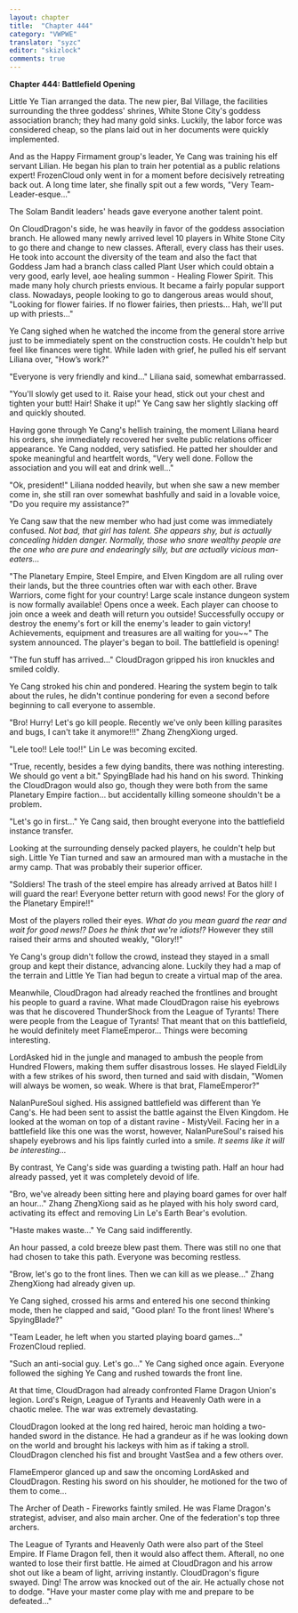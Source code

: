 ```yaml
---
layout: chapter
title:  "Chapter 444"
category: "VWPWE"
translator: "syzc"
editor: "skizlock"
comments: true
---
```


**Chapter 444: Battlefield Opening**

Little Ye Tian arranged the data. The new pier, Bal Village, the facilities surrounding the three goddess' shrines, White Stone City's goddess association branch; they had many gold sinks. Luckily, the labor force was considered cheap, so the plans laid out in her documents were quickly implemented.

And as the Happy Firmament group's leader, Ye Cang was training his elf servant Lilian. He began his plan to train her potential as a public relations expert! FrozenCloud only went in for a moment before decisively retreating back out. A long time later, she finally spit out a few words, "Very Team-Leader-esque..."

The Solam Bandit leaders' heads gave everyone another talent point.

On CloudDragon's side, he was heavily in favor of the goddess association branch. He allowed many newly arrived level 10 players in White Stone City to go there and change to new classes. Afterall, every class has their uses. He took into account the diversity of the team and also the fact that Goddess Jam had a branch class called Plant User which could obtain a very good, early level, aoe healing summon - Healing Flower Spirit. This made many holy church priests envious. It became a fairly popular support class. Nowadays, people looking to go to dangerous areas would shout, "Looking for flower fairies. If no flower fairies, then priests... Hah, we'll put up with priests..."

Ye Cang sighed when he watched the income from the general store arrive just to be immediately spent on the construction costs. He couldn't help but feel like finances were tight. While laden with grief, he pulled his elf servant Liliana over, "How’s work?"

"Everyone is very friendly and kind..." Liliana said, somewhat embarrassed.

"You'll slowly get used to it. Raise your head, stick out your chest and tighten your butt! Hair! Shake it up!" Ye Cang saw her slightly slacking off and quickly shouted.

Having gone through Ye Cang's hellish training, the moment Liliana heard his orders, she immediately recovered her svelte public relations officer appearance. Ye Cang nodded, very satisfied. He patted her shoulder and spoke meaningful and heartfelt words, "Very well done. Follow the association and you will eat and drink well..."

"Ok, president!" Liliana nodded heavily, but when she saw a new member come in, she still ran over somewhat bashfully and said in a lovable voice, "Do you require my assistance?"

Ye Cang saw that the new member who had just come was immediately confused. *Not bad, that girl has talent. She appears shy, but is actually concealing hidden danger. Normally, those who snare wealthy people are the one who are pure and endearingly silly, but are actually vicious man-eaters...*

"The Planetary Empire, Steel Empire, and Elven Kingdom are all ruling over their lands, but the three countries often war with each other. Brave Warriors, come fight for your country! Large scale instance dungeon system is now formally available! Opens once a week. Each player can choose to join once a week and death will return you outside! Successfully occupy or destroy the enemy's fort or kill the enemy's leader to gain victory! Achievements, equipment and treasures are all waiting for you~~" The system announced. The player's began to boil. The battlefield is opening!

"The fun stuff has arrived..." CloudDragon gripped his iron knuckles and smiled coldly.

Ye Cang stroked his chin and pondered. Hearing the system begin to talk about the rules, he didn't continue pondering for even a second before beginning to call everyone to assemble.

"Bro! Hurry! Let's go kill people. Recently we've only been killing parasites and bugs, I can't take it anymore!!!" Zhang ZhengXiong urged.

"Lele too!! Lele too!!" Lin Le was becoming excited.

"True, recently, besides a few dying bandits, there was nothing interesting. We should go vent a bit." SpyingBlade had his hand on his sword. Thinking the CloudDragon would also go, though they were both from the same Planetary Empire faction... but accidentally killing someone shouldn't be a problem.

"Let's go in first..." Ye Cang said, then brought everyone into the battlefield instance transfer.

Looking at the surrounding densely packed players, he couldn't help but sigh. Little Ye Tian turned and saw an armoured man with a mustache in the army camp. That was probably their superior officer.

"Soldiers! The trash of the steel empire has already arrived at Batos hill! I will guard the rear! Everyone better return with good news! For the glory of the Planetary Empire!!"

Most of the players rolled their eyes. *What do you mean guard the rear and wait for good news!? Does he think that we're idiots!?* However they still raised their arms and shouted weakly, "Glory!!"

Ye Cang's group didn't follow the crowd, instead they stayed in a small group and kept their distance, advancing alone. Luckily they had a map of the terrain and Little Ye Tian had begun to create a virtual map of the area.

Meanwhile, CloudDragon had already reached the frontlines and brought his people to guard a ravine. What made CloudDragon raise his eyebrows was that he discovered ThunderShock from the League of Tyrants! There were people from the League of Tyrants! That meant that on this battlefield, he would definitely meet FlameEmperor... Things were becoming interesting.

LordAsked hid in the jungle and managed to ambush the people from Hundred Flowers, making them suffer disastrous losses. He slayed FieldLily with a few strikes of his sword, then turned and said with disdain, "Women will always be women, so weak. Where is that brat, FlameEmperor?"

NalanPureSoul sighed. His assigned battlefield was different than Ye Cang's. He had been sent to assist the battle against the Elven Kingdom. He looked at the woman on top of a distant ravine - MistyVeil. Facing her in a battlefield like this one was the worst, however, NalanPureSoul's raised his shapely eyebrows and his lips faintly curled into a smile. *It seems like it will be interesting...*

By contrast, Ye Cang's side was guarding a twisting path. Half an hour had already passed, yet it was completely devoid of life.

"Bro, we've already been sitting here and playing board games for over half an hour..." Zhang ZhengXiong said as he played with his holy sword card, activating its effect and removing Lin Le's Earth Bear's evolution.

"Haste makes waste..." Ye Cang said indifferently.

An hour passed, a cold breeze blew past them. There was still no one that had chosen to take this path. Everyone was becoming restless.

"Brow, let's go to the front lines. Then we can kill as we please..." Zhang ZhengXiong had already given up.

Ye Cang sighed, crossed his arms and entered his one second thinking mode, then he clapped and said, "Good plan! To the front lines! Where's SpyingBlade?"

"Team Leader, he left when you started playing board games..." FrozenCloud replied.

"Such an anti-social guy. Let's go..." Ye Cang sighed once again. Everyone followed the sighing Ye Cang and rushed towards the front line.

At that time, CloudDragon had already confronted Flame Dragon Union's legion. Lord's Reign, League of Tyrants and Heavenly Oath were in a chaotic melee. The war was extremely devastating.

CloudDragon looked at the long red haired, heroic man holding a two-handed sword in the distance. He had a grandeur as if he was looking down on the world and brought his lackeys with him as if taking a stroll. CloudDragon clenched his fist and brought VastSea and a few others over.

FlameEmperor glanced up and saw the oncoming LordAsked and CloudDragon. Resting his sword on his shoulder, he motioned for the two of them to come...

The Archer of Death - Fireworks faintly smiled. He was Flame Dragon's strategist, adviser, and also main archer. One of the federation's top three archers.

The League of Tyrants and Heavenly Oath were also part of the Steel Empire. If Flame Dragon fell, then it would also affect them. Afterall, no one wanted to lose their first battle. He aimed at CloudDragon and his arrow shot out like a beam of light, arriving instantly. CloudDragon's figure swayed. Ding! The arrow was knocked out of the air. He actually chose not to dodge. "Have your master come play with me and prepare to be defeated..."
